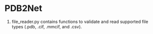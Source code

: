 # PDB2Net

1. file_reader.py contains functions to validate and read supported file types (.pdb, .cif, .mmcif, and .csv). 


